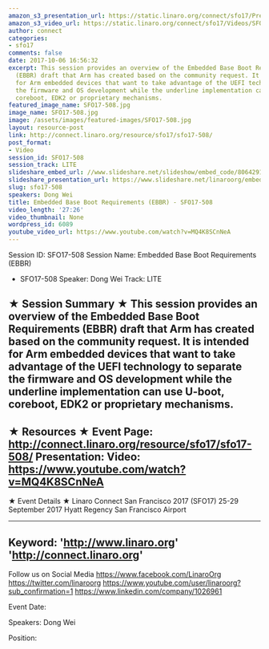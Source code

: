 ```yaml
---
amazon_s3_presentation_url: https://static.linaro.org/connect/sfo17/Presentations/SFO17-508EBBR.pdf
amazon_s3_video_url: https://static.linaro.org/connect/sfo17/Videos/SFO17-508%20-%20Embedded%20Base%20Boot%20Requirements%20%2528EBBR%2529.mp4
author: connect
categories:
- sfo17
comments: false
date: 2017-10-06 16:56:32
excerpt: This session provides an overview of the Embedded Base Boot Requirements
  (EBBR) draft that Arm has created based on the community request. It is intended
  for Arm embedded devices that want to take advantage of the UEFI technology to separate
  the firmware and OS development while the underline implementation can use U-boot,
  coreboot, EDK2 or proprietary mechanisms.
featured_image_name: SFO17-508.jpg
image_name: SFO17-508.jpg
image: /assets/images/featured-images/SFO17-508.jpg
layout: resource-post
link: http://connect.linaro.org/resource/sfo17/sfo17-508/
post_format:
- Video
session_id: SFO17-508
session_track: LITE
slideshare_embed_url: //www.slideshare.net/slideshow/embed_code/80642918
slideshare_presentation_url: https://www.slideshare.net/linaroorg/embedded-base-boot-requirements-ebbr-sfo17508
slug: sfo17-508
speakers: Dong Wei
title: Embedded Base Boot Requirements (EBBR) - SFO17-508
video_length: '27:26'
video_thumbnail: None
wordpress_id: 6089
youtube_video_url: https://www.youtube.com/watch?v=MQ4K8SCnNeA
---
```


Session ID: SFO17-508
Session Name: Embedded Base Boot Requirements (EBBR)
- SFO17-508
Speaker: Dong Wei
Track: LITE

★ Session Summary ★
This session provides an overview of the Embedded Base Boot Requirements (EBBR) draft that Arm has created based on the community request. It is intended for Arm embedded devices that want to take advantage of the UEFI technology to separate the firmware and OS development while the underline implementation can use U-boot, coreboot, EDK2 or proprietary mechanisms.
---------------------------------------------------
★ Resources ★
Event Page: http://connect.linaro.org/resource/sfo17/sfo17-508/
Presentation:
Video: https://www.youtube.com/watch?v=MQ4K8SCnNeA
---------------------------------------------------

★ Event Details ★
Linaro Connect San Francisco 2017 (SFO17)
25-29 September 2017
Hyatt Regency San Francisco Airport

---------------------------------------------------
Keyword:
'http://www.linaro.org'
'http://connect.linaro.org'
---------------------------------------------------
Follow us on Social Media
https://www.facebook.com/LinaroOrg
https://twitter.com/linaroorg
https://www.youtube.com/user/linaroorg?sub_confirmation=1
https://www.linkedin.com/company/1026961

Event Date:

Speakers: Dong Wei

Position:
